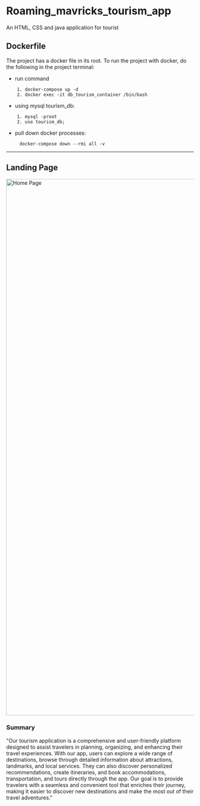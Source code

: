 # Roaming_mavricks_tourism_app

An HTML, CSS and java application for tourist

## Dockerfile

The project has a docker file in its root. To run the project with docker, do the following in the project terminal:

- run command

```
    1. docker-compose up -d
    2. docker exec -it db_tourism_container /bin/bash
```

- using mysql tourism_db:

```
    1. mysql -proot
    2. use tourism_db;
```

- pull down docker processes:

```
     docker-compose down --rmi all -v
```

---

## Landing Page

<img width="1440" alt="Home Page" src="https://github.com/K-stiles/Roaming_mavricks_tourism_app/assets/80682692/405a8f2d-758f-4c44-8253-9dca475d15d0">

### Summary

"Our tourism application is a comprehensive and user-friendly platform designed to assist travelers in planning, organizing, and enhancing their travel experiences. With our app, users can explore a wide range of destinations, browse through detailed information about attractions, landmarks, and local services. They can also discover personalized recommendations, create itineraries, and book accommodations, transportation, and tours directly through the app. Our goal is to provide travelers with a seamless and convenient tool that enriches their journey, making it easier to discover new destinations and make the most out of their travel adventures."
